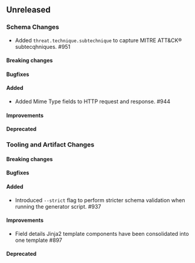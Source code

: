 <!-- When adding an entry to the Changelog:

- Please follow the Keep a Changelog: http://keepachangelog.com/ guidelines.
- Please insert your changelog line ordered by PR ID.
- Make sure you add your entry to the correct section (schema or tooling).

Thanks, you're awesome :-) -->

## Unreleased

### Schema Changes

* Added `threat.technique.subtechnique` to capture MITRE ATT&CK® subtecqhniques. #951

#### Breaking changes

#### Bugfixes

#### Added

* Added Mime Type fields to HTTP request and response. #944

#### Improvements

#### Deprecated

### Tooling and Artifact Changes

#### Breaking changes

#### Bugfixes

#### Added

* Introduced `--strict` flag to perform stricter schema validation when running the generator script. #937

#### Improvements

* Field details Jinja2 template components have been consolidated into one template #897

#### Deprecated


<!-- All empty sections:

## Unreleased

### Schema Changes
### Tooling and Artifact Changes

#### Breaking changes

#### Bugfixes

#### Added

#### Improvements

#### Deprecated

-->
